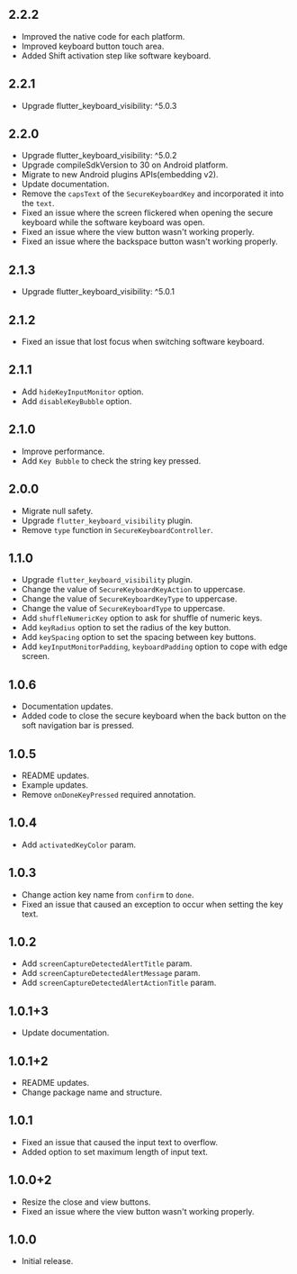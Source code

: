 ## 2.2.2

* Improved the native code for each platform.
* Improved keyboard button touch area.
* Added Shift activation step like software keyboard.

## 2.2.1

* Upgrade flutter_keyboard_visibility: ^5.0.3

## 2.2.0

* Upgrade flutter_keyboard_visibility: ^5.0.2
* Upgrade compileSdkVersion to 30 on Android platform.
* Migrate to new Android plugins APIs(embedding v2).
* Update documentation.
* Remove the `capsText` of the `SecureKeyboardKey` and incorporated it into the `text`.
* Fixed an issue where the screen flickered when opening the secure keyboard while the software keyboard was open.
* Fixed an issue where the view button wasn't working properly.
* Fixed an issue where the backspace button wasn't working properly.

## 2.1.3

* Upgrade flutter_keyboard_visibility: ^5.0.1

## 2.1.2

* Fixed an issue that lost focus when switching software keyboard.

## 2.1.1

* Add `hideKeyInputMonitor` option.
* Add `disableKeyBubble` option.

## 2.1.0

* Improve performance.
* Add `Key Bubble` to check the string key pressed.

## 2.0.0

* Migrate null safety.
* Upgrade `flutter_keyboard_visibility` plugin.
* Remove `type` function in `SecureKeyboardController`.

## 1.1.0

* Upgrade `flutter_keyboard_visibility` plugin.
* Change the value of `SecureKeyboardKeyAction` to uppercase.
* Change the value of `SecureKeyboardKeyType` to uppercase.
* Change the value of `SecureKeyboardType` to uppercase.
* Add `shuffleNumericKey` option to ask for shuffle of numeric keys.
* Add `keyRadius` option to set the radius of the key button.
* Add `keySpacing` option to set the spacing between key buttons.
* Add `keyInputMonitorPadding`, `keyboardPadding` option to cope with edge screen.

## 1.0.6

* Documentation updates.
* Added code to close the secure keyboard when the back button on the soft navigation bar is pressed.

## 1.0.5

* README updates.
* Example updates.
* Remove `onDoneKeyPressed` required annotation.

## 1.0.4

* Add `activatedKeyColor` param.

## 1.0.3

* Change action key name from `confirm` to `done`.
* Fixed an issue that caused an exception to occur when setting the key text.

## 1.0.2

* Add `screenCaptureDetectedAlertTitle` param.
* Add `screenCaptureDetectedAlertMessage` param.
* Add `screenCaptureDetectedAlertActionTitle` param.

## 1.0.1+3

* Update documentation.

## 1.0.1+2

* README updates.
* Change package name and structure.

## 1.0.1

* Fixed an issue that caused the input text to overflow.
* Added option to set maximum length of input text.

## 1.0.0+2

* Resize the close and view buttons.
* Fixed an issue where the view button wasn't working properly.

## 1.0.0

* Initial release.
